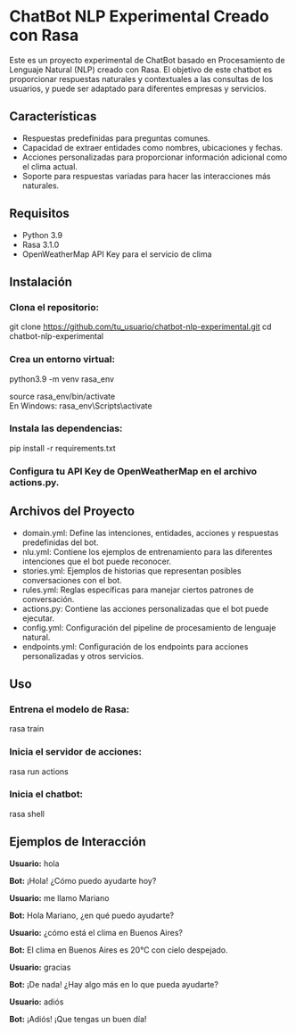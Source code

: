 # ChatBot NLP Experimental Creado con Rasa
Este es un proyecto experimental de ChatBot basado en Procesamiento de Lenguaje Natural (NLP) creado con Rasa. El objetivo de este chatbot es proporcionar respuestas naturales y contextuales a las consultas de los usuarios, y puede ser adaptado para diferentes empresas y servicios.

## Características
* Respuestas predefinidas para preguntas comunes.
* Capacidad de extraer entidades como nombres, ubicaciones y fechas.
* Acciones personalizadas para proporcionar información adicional como el clima actual.
* Soporte para respuestas variadas para hacer las interacciones más naturales.


## Requisitos
* Python 3.9
* Rasa 3.1.0
* OpenWeatherMap API Key para el servicio de clima


## Instalación
### Clona el repositorio:

git clone https://github.com/tu_usuario/chatbot-nlp-experimental.git
cd chatbot-nlp-experimental

### Crea un entorno virtual:

python3.9 -m venv rasa_env

source rasa_env/bin/activate  
En Windows: rasa_env\Scripts\activate

### Instala las dependencias:

pip install -r requirements.txt

### Configura tu API Key de OpenWeatherMap en el archivo actions.py.


## Archivos del Proyecto
* domain.yml: Define las intenciones, entidades, acciones y respuestas predefinidas del bot.
* nlu.yml: Contiene los ejemplos de entrenamiento para las diferentes intenciones que el bot puede reconocer.
* stories.yml: Ejemplos de historias que representan posibles conversaciones con el bot.
* rules.yml: Reglas específicas para manejar ciertos patrones de conversación.
* actions.py: Contiene las acciones personalizadas que el bot puede ejecutar.
* config.yml: Configuración del pipeline de procesamiento de lenguaje natural.
* endpoints.yml: Configuración de los endpoints para acciones personalizadas y otros servicios.


## Uso
### Entrena el modelo de Rasa:

rasa train

### Inicia el servidor de acciones:

rasa run actions

### Inicia el chatbot:

rasa shell


## Ejemplos de Interacción
**Usuario:** hola

**Bot:** ¡Hola! ¿Cómo puedo ayudarte hoy?

**Usuario:** me llamo Mariano

**Bot:** Hola Mariano, ¿en qué puedo ayudarte?

**Usuario:** ¿cómo está el clima en Buenos Aires?

**Bot:** El clima en Buenos Aires es 20°C con cielo despejado.

**Usuario:** gracias

**Bot:** ¡De nada! ¿Hay algo más en lo que pueda ayudarte?

**Usuario:** adiós

**Bot:** ¡Adiós! ¡Que tengas un buen día!


